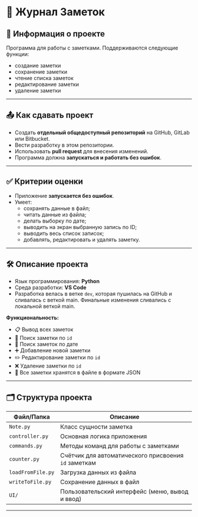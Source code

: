 # 📒 Журнал Заметок

## 🧾 Информация о проекте

Программа для работы с заметками. Поддерживаются следующие функции:
- создание заметки
- сохранение заметки
- чтение списка заметок
- редактирование заметки
- удаление заметки

---

## 📤 Как сдавать проект

- Создать **отдельный общедоступный репозиторий** на GitHub, GitLab или Bitbucket.
- Вести разработку в этом репозитории.
- Использовать **pull request** для внесения изменений.
- Программа должна **запускаться и работать без ошибок**.

---

## ✅ Критерии оценки

- Приложение **запускается без ошибок**.
- Умеет:
  - сохранять данные в файл;
  - читать данные из файла;
  - делать выборку по дате;
  - выводить на экран выбранную запись по ID;
  - выводить весь список записок;
  - добавлять, редактировать и удалять заметку.

---

## 🛠️ Описание проекта

- Язык программирования: **Python**
- Среда разработки: **VS Code**
- Разработка велась в ветке `dev`, которая пушилась на GitHub и сливалась с веткой main. Финальные изменения сливались с локальной веткой main.

**Функциональность:**
- 📋 Вывод всех заметок
- 🔎 Поиск заметки по `id`
- 📅 Поиск заметок по дате
- ➕ Добавление новой заметки
- ✏️ Редактирование заметки по `id`
- ❌ Удаление заметки по `id`
- 💾 Все заметки хранятся в файле в формате JSON

---

## 🗂️ Структура проекта

| Файл/Папка           | Описание |
|----------------------|----------|
| `Note.py`            | Класс сущности заметка |
| `controller.py`      | Основная логика приложения |
| `commands.py`        | Методы команд для работы с заметками |
| `counter.py`         | Счётчик для автоматического присвоения `id` заметкам |
| `loadFromFile.py`    | Загрузка данных из файла |
| `writeToFile.py`     | Сохранение данных в файл |
| `UI/`                | Пользовательский интерфейс (меню, вывод и ввод) |

---